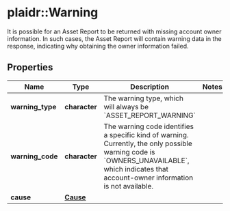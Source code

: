 # plaidr::Warning

It is possible for an Asset Report to be returned with missing account owner information. In such cases, the Asset Report will contain warning data in the response, indicating why obtaining the owner information failed.

## Properties
Name | Type | Description | Notes
------------ | ------------- | ------------- | -------------
**warning_type** | **character** | The warning type, which will always be &#x60;ASSET_REPORT_WARNING&#x60; | 
**warning_code** | **character** | The warning code identifies a specific kind of warning. Currently, the only possible warning code is &#x60;OWNERS_UNAVAILABLE&#x60;, which indicates that account-owner information is not available. | 
**cause** | [**Cause**](Cause.md) |  | 


